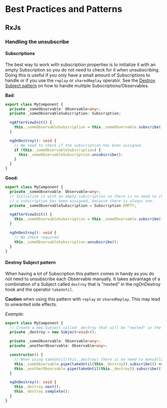 # Best Practices and Patterns

## RxJs

### Handling the unsubscribe

#### Subscriptions

The best way to work with subscription properties is to initialize it with an
empty Subscription so you do not need to check for it when unsubscribing. Doing
this is useful if you only have a small amount of Subscriptions to handle or if
you use the `replay` or `sharedReplay` operator. See the
[Destroy Subject pattern](#destroy-subject-pattern) on how to handle multiple
Subscriptions/Observables.

**Bad:**

```ts
export class MyComponent {
  private _someObservable: Observable<any>;
  private _someObservableSubscription: Subscription;

  ngAfterViewInit() {
    this._someObservableSubscription = this._someObservable.subscribe(() => /* some code */);
  }

  ngOnDestroy(): void {
    // We need to check if the subscription has been assigned.
    if (this._someObservableSubscription) {
      this._someObservableSubscription.unsubscribe();
    }
  }
}
```

**Good:**

```ts
export class MyComponent {
  private _someObservable: Observable<any>;
  // Initialize it with an empty subscription so there is no need to check whether
  // a subscription has been assigned, because there is always one.
  private _someObservableSubscription = Subscription.EMPTY;

  ngAfterViewInit() {
    this._someObservableSubscription = this._someObservable.subscribe(() => /* some code */);
  }

  ngOnDestroy(): void {
    // No check required
    this._someObservableSubscription.unsubscribe();
  }
}
```

#### Destroy Subject pattern

When having a lot of Subscription this pattern comes in handy as you do not need
to unsubscribe each Observable manually. It takes advantage of a combination of
a Subject called `destroy` that is "nexted" in the ngOnDestroy hook and the
operator `takeUntil`.

**Caution** when using this pattern with `replay` or `sharedReplay`. This may
lead to unwanted side effects.

_Example:_

```ts
export class MyComponent {
  // Create a new Subject called _destroy that will be "nexted" in the ngOnDestroy hook.
  private _destroy = new Subject<void>();

  private _someObservable: Observable<any>;
  private _anotherObservable: Observable<any>;

  constructor() {
    // When using takeUntil(this._destroy) there is no need to manually unsubscribe.
    this._someObservable.pipe(takeUntil(this._destroy)).subscribe(() => /* some code */);
    this._anotherObservable.pipe(takeUntil(this._destroy)).subscribe(() => /* some code */);
  }

  ngOnDestroy(): void {
    this._destroy.next();
    this._destroy.complete();
  }
}
```
